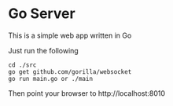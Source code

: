 # Go Server

This is a simple web app written in Go

Just run the following

```
cd ./src
go get github.com/gorilla/websocket
go run main.go or ./main
```

Then point your browser to http://localhost:8010
